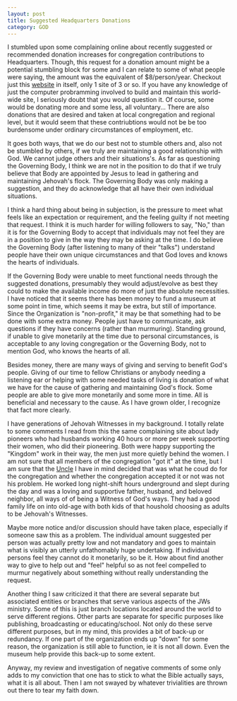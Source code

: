 ```yaml
---
layout: post
title: Suggested Headquarters Donations
category: GOD
---
```


I stumbled upon some complaining online about recently suggested or recommended donation increases for congregation contributions to Headquarters. Though, this request for a donation amount might be a potential stumbling block for some and I can relate to some of what people were saying, the amount was the equivalent of $8/person/year. Checkout just this [website](https://www.jw.org/) in itself, only 1 site of 3 or so. If you have any knowledge of just the computer probramming involved to build and maintain this world-wide site, I seriously doubt that you would question it. Of course, some would be donating more and some less, all voluntary... There are also donations that are desired and taken at local congregation and regional level, but it would seem that these contriubtions would not be be too burdensome under ordinary circumstances of employment, etc.

It goes both ways, that we do our best not to stumble others and, also not be stumbled by others, if we truly  are maintaining a good relationship with God. We cannot judge others and their situations's. As far as questioning the Governing Body, I think we are not in the position to do that if we truly believe that Body are appointed by Jesus to lead in gathering and maintaining Jehovah's flock. The Governing Body was only making a suggestion, and they do acknowledge that all have their own individual situations.

I think a hard thing about being in subjection, is the pressure to meet what feels like an expectation or requirement, and the feeling guilty if not meeting that request. I think it is much harder for willing followers to say, "No," than it is for the Governing Body to accept that individuals may not feel they are in a position to give in the way they may be asking at the time. I do believe the Governing Body (after listening to many of their "talks") understand people have their own unique circumstances and that God loves and knows the hearts of individuals. 

If the Governing Body were unable to meet functional needs through the suggested donations, presumably they would adjust/evolve as best they could to make the available income do more of just the absolute necessities. I have noticed that it seems there has been money to fund a museum at some point in time, which seems it may be extra, but still of importance. Since the Organization is "non-profit," it may be that something had to be done with some extra money. People just have to communicate, ask questions if they have concerns (rather than murmuring). Standing ground, if unable to give monetarily at the time due to personal circumstances, is acceptable to any loving congregation or the Governing Body, not to mention God, who knows the hearts of all.

Besides money, there are many ways of giving and serving to benefit God's people. Giving of our time to fellow Christians or anybody needing a listening ear or helping with some needed tasks of living is donation of what we have for the cause of gathering and maintaining God's flock. Some people are able to give more monetarily and some more in time. All is beneficial and necessary to the cause. As I have grown older, I recognize that fact more clearly. 

I have generations of Jehovah Witnesses in my background. I totally relate to some comments I read from this the same complaining site about lady pioneers who had husbands working 40 hours or more per week supporting their women, who did their pioneering. Both were happy supporting the "Kingdom" work in their way, the men just more quietly behind the women. I am not sure that all members of the congregation "got it" at the time, but I am sure that the [Uncle](https://www.deltacountyindependent.com/obituaries/june-story/article_bbd19e42-dfd5-510a-b922-683fe477e313.html) I have in mind decided that was what he coud do for the congregation and whether the congregation accepted it or not was not his problem. He worked long night-shift hours underground and slept during the day and was a loving and supportive father, husband, and beloved neighbor, all ways of of being a Witness of God's ways. They had a good family life on into old-age with both kids of that houshold choosing as adults to be Jehovah's Witnesses.

Maybe more notice and/or discussion should have taken place, especially if someone saw this as a problem. The individual amount suggested per person was actually pretty low and not mandatory and goes to maintain what is visibly an utterly unfathomably huge undertaking. If individual persons feel they cannot do it monetarily, so be it. How about find another way to give to help out and "feel" helpful so as not feel compelled to murmur negatively about something without really understanding the request.

Another thing I saw criticized it that there are several separate but associated entities or branches that serve various aspects of the JWs ministry. Some of this is just branch locations located around the world to serve different regions. Other parts are separate for specific purposes like publishing, broadcasting or educating/school. Not only do these serve different purposes, but in my mind, this provides a bit of back-up or redundancy. If one part of the organization ends up "down" for some reason, the organization is still able to function, ie it is not all down. Even the museum help provide this back-up to some extent.

Anyway, my review and investigation of negative comments of some only adds to my conviction that one has to stick to what the Bible actually says, what it is all about. Then I am not swayed by whatever trivialities are thrown out there to tear my faith down.